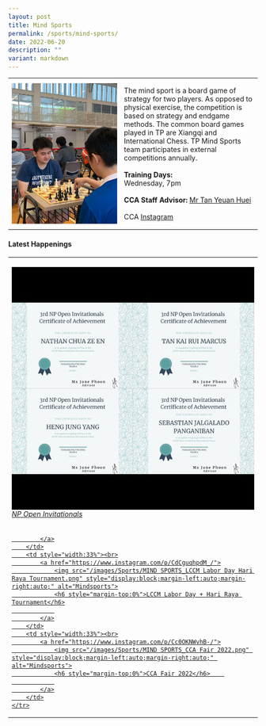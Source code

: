 ```yaml
---
layout: post
title: Mind Sports
permalink: /sports/mind-sports/
date: 2022-06-20
description: ""
variant: markdown
---
```

<table>
    <tbody><tr>
        <td style="width:45%"><img src="/images/Sports/MIND SPORTS.png" style="display:block;margin-left:auto;margin-right:auto;" alt="Mind Sports"></td>
        <td>
            <p>
                The mind sport is a board game of strategy for two players. As opposed to physical exercise, the competition is based on strategy and endgame methods. The common board games played in TP are Xiangqi and International Chess. TP Mind Sports team participates in external competitions annually.<br>
                <br>
                <b>Training Days:</b><br>
                Wednesday, 7pm<br>
                <br>
                <b>CCA Staff Advisor:</b> <a href="mailto:TAN_Yeuan_Huei@TP.EDU.SG">Mr Tan Yeuan Huei</a><br>
                <br>
                CCA <a href="https://www.instagram.com/tp_mindsports">Instagram</a>
            </p>
        </td>
    </tr>
</tbody></table>


#### Latest Happenings

<table>
    <tbody><tr>
        <td style="width:33%"><br>
            <a href="https://www.instagram.com/p/CdUsob3po2K/">
                <img src="/images/Sports/MIND SPORTS_NP Open Invitationals.png" style="display:block;margin-left:auto;margin-right:auto;" alt="Mindsports">
                <h6 style="margin-top:0%">NP Open Invitationals</h6>
                
            </a>
        </td>
        <td style="width:33%"><br>
            <a href="https://www.instagram.com/p/CdCguqhpdM_/">
                <img src="/images/Sports/MIND SPORTS_LCCM Labor Day Hari Raya Tournament.png" style="display:block;margin-left:auto;margin-right:auto;" alt="Mindsports">
                <h6 style="margin-top:0%">LCCM Labor Day + Hari Raya Tournament</h6>
                
            </a>
        </td>
        <td style="width:33%"><br>
            <a href="https://www.instagram.com/p/Cc0OKNWvhB-/">
                <img src="/images/Sports/MIND SPORTS_CCA Fair 2022.png" style="display:block;margin-left:auto;margin-right:auto;" alt="Mindsports">
                <h6 style="margin-top:0%">CCA Fair 2022</h6>    
                
            </a>
        </td>
    </tr>
</tbody></table>